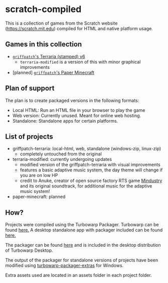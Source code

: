 # scratch-compiled

This is a collection of games from the Scratch website (<https://scratch.mit.edu>) compiled for HTML and native platform usage.

## Games in this collection

- [`griffpatch`'s Terraria (stamped) v6](<https://scratch.mit.edu/projects/322341152>)
  - `terraria-modified` is a version of this with minor graphical improvements
- [planned] [`griffpatch`'s Paper Minecraft](<https://scratch.mit.edu/projects/10128407/>)

## Plan of support

The plan is to create packaged versions in the following formats:

- Local HTML: Run an HTML file in your browser to play the game
- Web version: Currently unused. Meant for online web hosting.
- Standalone: Standalone apps for certain platforms.

## List of projects

- griffpatch-terraria: local-html, web, standalone (windows-zip, linux-zip)
  - completely untouched from the original
- terraria-modified: currently undergoing updates
  - modified version of the griffpatch-terraria with visual improvements
  - features a basic adaptive music system, the day theme will change if you are on low HP
  - credit to Anuke, creator of open source factory RTS game [Mindustry](https://github.com/anuken/mindustry) and its original soundtrack, for additional music for the adaptive music system!
- paper-minecraft: planned

## How?

Projects were compiled using the Turbowarp Packager. Turbowarp can be found [here.](https://turbowarp.org) A desktop standalone app with packager included can be found [here.](https://desktop.turbowarp.org/)

The packager can be found [here](https://packager.turbowarp.org/) and is included in the desktop distribution of Turbowarp Desktop.

The output of the packager for standalone versions of projects have been modified using [turbowarp-packager-extras](https://github.com/TurboWarp/packager-extras) for Windows.

Extra assets used are located in an assets folder in each project folder.